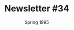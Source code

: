 ---
title: "Newsletter #34"
date: "Spring 1995"
pdf: "https://archive.org/details/interspecies-communication-newsletter-0034"
---
